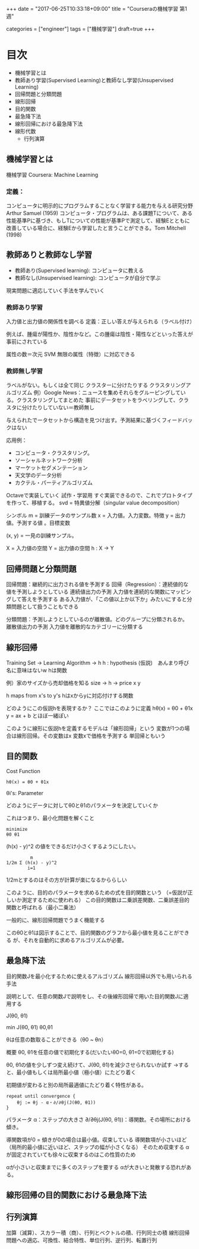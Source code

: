 +++
date = "2017-06-25T10:33:18+09:00"
title = "Courseraの機械学習 第1週"

categories = ["engineer"]
tags = ["機械学習"]
draft=true
+++

# 目次
* 機械学習とは
* 教師あり学習(Supervised Learning)と教師なし学習(Unsupervised Learning)
* 回帰問題と分類問題
* 線形回帰
* 目的関数
* 最急降下法
* 線形回帰における最急降下法
* 線形代数
    * 行列演算

## 機械学習とは
機械学習
Coursera: Machine Learning

### 定義：
コンピュータに明示的にプログラムすることなく学習する能力を与える研究分野 Arthur Samuel (1959)
コンピュータ・プログラムは、ある課題Tについて、ある性能基準Pに基づき、もしTについての性能が基準Pで測定して、経験Eとともに改善している場合に、経験Eから学習したと言うことができる。Tom Mitchell (1998)

## 教師ありと教師なし学習

* 教師あり(Supervised learning): コンピュータに教える
* 教師なし(Unsupervised learning): コンピュータが自分で学ぶ

現実問題に適応していく手法を学んでいく

### 教師あり学習

入力値と出力値の関係性を調べる
定義：正しい答えが与えられる（ラベル付け）
    
例えば、腫瘍が陽性か、陰性かなど。この腫瘍は陰性・陽性などといった答えが事前にされている

属性の数＝次元
SVM 無限の属性（特徴）に対応できる

### 教師無し学習

ラベルがない。もしくは全て同じ
クラスターに分けたりする
クラスタリングアルゴリズム
例）Google News：ニュースを集めそれらをグルーピングしている。クラスタリングしてまとめた
事前にデータセットをラベリングして、クラスタに分けたりしていない＝教師無し

与えられたでータセットから構造を見つけ出す。予測結果に基づくフィードバックはない

応用例：
    
* コンピュータ・クラスタリング。
* ソーシャルネットワーク分析
* マーケットセグメンテーション
* 天文学のデータ分析
* カクテル・パーティアルゴリズム

Octaveで実装していく
試作・学習用
すぐ実装できるので、これでプロトタイプを作って、移植する。
svd = 特異値分解（singular value decomposition）

シンボル
m = 訓練データのサンプル数
x = 入力値。入力変数。特徴
y = 出力値。予測する値 。目標変数

(x, y) = 一見の訓練サンプル。

X = 入力値の空間
Y = 出力値の空間
h : X -> Y

## 回帰問題と分類問題

回帰問題：継続的に出力される値を予測する
回帰（Regression）：連続値的な値を予測しようとしている
連続値出力の予測
    入力値を連続的な関数にマッピングして答えを予測する
    ある入力値が、「この値以上か以下か」みたいにすると分類問題として扱うこともできる


分類問題：予測しようとしているのが離散値。どのグループに分類されるか。
離散値出力の予測
    入力値を離散的なカテゴリーに分類する

## 線形回帰
Training Set -> Learning Algorithm -> h
h : hypothesis (仮説)　あんまり呼び名に意味はないw
    hは関数

例）家のサイズから売却価格を知る
size -> h -> price
x            y

h maps from x's to y's 
hはxからyに対応付けする関数

どのようにこの仮説hを表現するか？
ここではこのように定義
hθ(x) = θ0 + θ1x
 y = ax + b とほぼ一緒ぽい

このように線形に仮説hを定義するモデルは「線形回帰」という
変数が1つの場合は線形回帰。その変数はx
変数xで価格を予測する
単回帰ともいう

## 目的関数
Cost Function

```
hθ(x) = θ0 + θ1x
```

θi's: Parameter

どのようにデータに対してθ0とθ1のパラメータを決定していくか


これはつまり、最小化問題を解くこと

```
minimize 
θ0 θ1
```

(h(x) - y)^2 の値をできるだけ小さくするようにしたい。

```
         m
1/2m Σ (h(x) - y)^2
        i=1
```
1/2mとするのはその方が計算が楽になるかららしい

このように、目的のパラメータを求めるための式を目的関数という
（=仮説が正しいか測定するために使われる）
この目的関数は二乗誤差関数、二乗誤差目的関数と呼ばれる（最小二乗法）

一般的に、線形回帰問題でうまく機能する

このθ0とθ1は図示することで、目的関数のグラフから最小値を見ることができる
が、それを自動的に求めるアルゴリズムが必要。

## 最急降下法
目的関数Jを最小化するために使えるアルゴリズム
線形回帰以外でも用いられる手法

説明として、任意の関数Jで説明をし、その後線形回帰で用いた目的関数Jに適用する

J(θ0, θ1)

min J(θ0, θ1)
θ0,θ1

θは任意の数取ることができる（θ0 ~ θn）

概要
θ0, θ1を任意の値で初期化する(だいたいθ0=0, θ1=0で初期化する)

θ0, θ1の値を少しずつ変え続けて、J(θ0, θ1)を減少させられないか試す
→すると、最小値もしくは局所最小値（極小値）にたどり着く

初期値が変わると別の局所最適値にたどり着く特性がある。

```
repeat until convergence {
    θj := θj - α・∂/∂θj(J(θ0, θ1))
}
```

パラメータ
α：ステップの大きさ
∂/∂θj(J(θ0, θ1))：導関数。その場所における傾き。

導関数項が0 = 傾きが0の場合は最小値。収束している
導関数項が小さいほど（局所的最小値に近いほど、ステップの幅が小さくなる）
    そのため収束する
αが固定されていても徐々に収束するのはこの性質のため

αが小さいと収束までに多くのステップを要する
αが大きいと発散する恐れがある。


## 線形回帰の目的関数における最急降下法


## 行列演算

加算（減算）、スカラー積（商）、行列とベクトルの積、行列同士の積
線形回帰問題への適応、可換性、結合特性、単位行列、逆行列、転置行列


